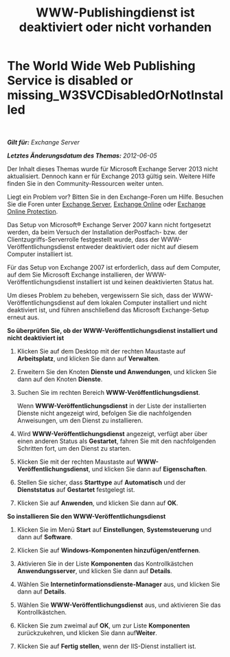 ﻿---
title: 'WWW-Publishingdienst ist deaktiviert oder nicht vorhanden'
TOCTitle: The World Wide Web Publishing Service is disabled or missing_W3SVCDisabledOrNotInstalled
ms:assetid: 2d26d778-ddf1-4225-b5e2-f6b49d819c94
ms:mtpsurl: https://technet.microsoft.com/de-de/library/ms.exch.setupreadiness.w3svcdisabledornotinstalled(v=EXCHG.150)
ms:contentKeyID: 50475258
ms.date: 04/24/2018
mtps_version: v=EXCHG.150
ms.translationtype: HT
---

# The World Wide Web Publishing Service is disabled or missing\_W3SVCDisabledOrNotInstalled

 

_**Gilt für:** Exchange Server_

_**Letztes Änderungsdatum des Themas:** 2012-06-05_

Der Inhalt dieses Themas wurde für Microsoft Exchange Server 2013 nicht aktualisiert. Dennoch kann er für Exchange 2013 gültig sein. Weitere Hilfe finden Sie in den Community-Ressourcen weiter unten.

Liegt ein Problem vor? Bitten Sie in den Exchange-Foren um Hilfe. Besuchen Sie die Foren unter [Exchange Server](https://go.microsoft.com/fwlink/p/?linkid=60612), [Exchange Online](https://go.microsoft.com/fwlink/p/?linkid=267542) oder [Exchange Online Protection](https://go.microsoft.com/fwlink/p/?linkid=285351).

Das Setup von Microsoft® Exchange Server 2007 kann nicht fortgesetzt werden, da beim Versuch der Installation derPostfach- bzw. der Clientzugriffs-Serverrolle festgestellt wurde, dass der WWW-Veröffentlichungsdienst entweder deaktiviert oder nicht auf diesem Computer installiert ist.

Für das Setup von Exchange 2007 ist erforderlich, dass auf dem Computer, auf dem Sie Microsoft Exchange installieren, der WWW-Veröffentlichungsdienst installiert ist und keinen deaktivierten Status hat.

Um dieses Problem zu beheben, vergewissern Sie sich, dass der WWW-Veröffentlichungsdienst auf dem lokalen Computer installiert und nicht deaktiviert ist, und führen anschließend das Microsoft Exchange-Setup erneut aus.

**So überprüfen Sie, ob der WWW-Veröffentlichungsdienst installiert und nicht deaktiviert ist**

1.  Klicken Sie auf dem Desktop mit der rechten Maustaste auf **Arbeitsplatz**, und klicken Sie dann auf **Verwalten**.

2.  Erweitern Sie den Knoten **Dienste und Anwendungen**, und klicken Sie dann auf den Knoten **Dienste**.

3.  Suchen Sie im rechten Bereich **WWW-Veröffentlichungsdienst**.
    
    Wenn **WWW-Veröffentlichungsdienst** in der Liste der installierten Dienste nicht angezeigt wird, befolgen Sie die nachfolgenden Anweisungen, um den Dienst zu installieren.

4.  Wird **WWW-Veröffentlichungsdienst** angezeigt, verfügt aber über einen anderen Status als **Gestartet**, fahren Sie mit den nachfolgenden Schritten fort, um den Dienst zu starten.

5.  Klicken Sie mit der rechten Maustaste auf **WWW-Veröffentlichungsdienst**, und klicken Sie dann auf **Eigenschaften**.

6.  Stellen Sie sicher, dass **Starttype** auf **Automatisch** und der **Dienststatus** auf **Gestartet** festgelegt ist.

7.  Klicken Sie auf **Anwenden**, und klicken Sie dann auf **OK**.

**So installieren Sie den WWW-Veröffentlichungsdienst**

1.  Klicken Sie im Menü **Start** auf **Einstellungen**, **Systemsteuerung** und dann auf **Software**.

2.  Klicken Sie auf **Windows-Komponenten hinzufügen/entfernen**.

3.  Aktivieren Sie in der Liste **Komponenten** das Kontrollkästchen **Anwendungsserver**, und klicken Sie dann auf **Details**.

4.  Wählen Sie **Internetinformationsdienste-Manager** aus, und klicken Sie dann auf **Details**.

5.  Wählen Sie **WWW-Veröffentlichungsdienst** aus, und aktivieren Sie das Kontrollkästchen.

6.  Klicken Sie zum zweimal auf **OK**, um zur Liste **Komponenten** zurückzukehren, und klicken Sie dann auf**Weiter**.

7.  Klicken Sie auf **Fertig stellen**, wenn der IIS-Dienst installiert ist.

